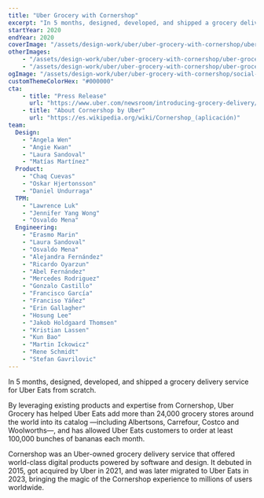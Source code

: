 ```yaml
---
title: "Uber Grocery with Cornershop"
excerpt: "In 5 months, designed, developed, and shipped a grocery delivery service for Uber Eats from scratch."
startYear: 2020
endYear: 2020
coverImage: "/assets/design-work/uber/uber-grocery-with-cornershop/uber-grocery-home.png"
otherImages:
    - "/assets/design-work/uber/uber-grocery-with-cornershop/uber-grocery-department.png"
    - "/assets/design-work/uber/uber-grocery-with-cornershop/uber-grocery-product.png"
ogImage: "/assets/design-work/uber/uber-grocery-with-cornershop/social-thumbnail.png"
customThemeColorHex: "#000000"
cta:
    - title: "Press Release"
      url: "https://www.uber.com/newsroom/introducing-grocery-delivery/"
    - title: "About Cornershop by Uber"
      url: "https://es.wikipedia.org/wiki/Cornershop_(aplicación)"
team:
  Design:
    - "Angela Wen"
    - "Angie Kwan"
    - "Laura Sandoval"
    - "Matías Martínez"
  Product:
    - "Chaq Cuevas"
    - "Oskar Hjertonsson"
    - "Daniel Undurraga"
  TPM:
    - "Lawrence Luk"
    - "Jennifer Yang Wong"
    - "Osvaldo Mena"
  Engineering:
    - "Erasmo Marin"
    - "Laura Sandoval"
    - "Osvaldo Mena"
    - "Alejandra Fernández"
    - "Ricardo Oyarzun"
    - "Abel Fernández"
    - "Mercedes Rodriguez"
    - "Gonzalo Castillo"
    - "Francisco García"
    - "Franciso Yáñez"
    - "Erin Gallagher"
    - "Hosung Lee"
    - "Jakob Holdgaard Thomsen"
    - "Kristian Lassen"
    - "Kun Bao"
    - "Martin Ickowicz"
    - "Rene Schmidt"
    - "Stefan Gavrilovic"
---
```


In 5 months, designed, developed, and shipped a grocery delivery service for Uber Eats from scratch.

By leveraging existing products and expertise from Cornershop, Uber Grocery has helped Uber Eats add more than 24,000 grocery stores around the world into its catalog —including Albertsons, Carrefour, Costco and Woolworths—, and has allowed Uber Eats customers to order at least 100,000 bunches of bananas each month.

Cornershop was an Uber-owned grocery delivery service that offered world-class digital products powered by software and design. It debuted in 2015, got acquired by Uber in 2021, and was later migrated to Uber Eats in 2023, bringing the magic of the Cornershop experience to millions of users worldwide.